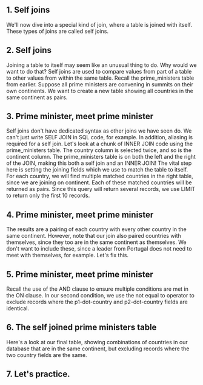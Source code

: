 
## 1. Self joins

We'll now dive into a special kind of join, where a table is joined with itself. These types of joins are called self joins.

## 2. Self joins

Joining a table to itself may seem like an unusual thing to do. Why would we want to do that? Self joins are used to compare values from part of a table to other values from within the same table. Recall the prime_ministers table from earlier. Suppose all prime ministers are convening in summits on their own continents. We want to create a new table showing all countries in the same continent as pairs.

## 3. Prime minister, meet prime minister

Self joins don't have dedicated syntax as other joins we have seen do. We can't just write SELF JOIN in SQL code, for example. In addition, aliasing is required for a self join. Let's look at a chunk of INNER JOIN code using the prime_ministers table. The country column is selected twice, and so is the continent column. The prime_ministers table is on both the left and the right of the JOIN, making this both a self join and an INNER JOIN! The vital step here is setting the joining fields which we use to match the table to itself. For each country, we will find multiple matched countries in the right table, since we are joining on continent. Each of these matched countries will be returned as pairs. Since this query will return several records, we use LIMIT to return only the first 10 records.

## 4. Prime minister, meet prime minister

The results are a pairing of each country with every other country in the same continent. However, note that our join also paired countries with themselves, since they too are in the same continent as themselves. We don't want to include these, since a leader from Portugal does not need to meet with themselves, for example. Let's fix this.

## 5. Prime minister, meet prime minister

Recall the use of the AND clause to ensure multiple conditions are met in the ON clause. In our second condition, we use the not equal to operator to exclude records where the p1-dot-country and p2-dot-country fields are identical.

## 6. The self joined prime ministers table

Here's a look at our final table, showing combinations of countries in our database that are in the same continent, but excluding records where the two country fields are the same.

## 7. Let's practice.
